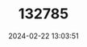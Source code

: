 ---
title: "132785"
category: "Epinephelus erythrurus"
draft: false
date: 2024-02-22 13:03:51
languages:
  English: ["Cloudy Rock Cod", "Cloudy Grouper"]
  Spanish; Castilian: ["Mero Nublado"]
  French: ["Merou Nebuleux"]
---